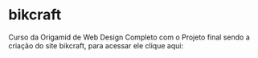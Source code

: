 # bikcraft
Curso da Origamid de Web Design Completo com o Projeto final sendo a criação do site bikcraft, para acessar ele clique aqui: 
